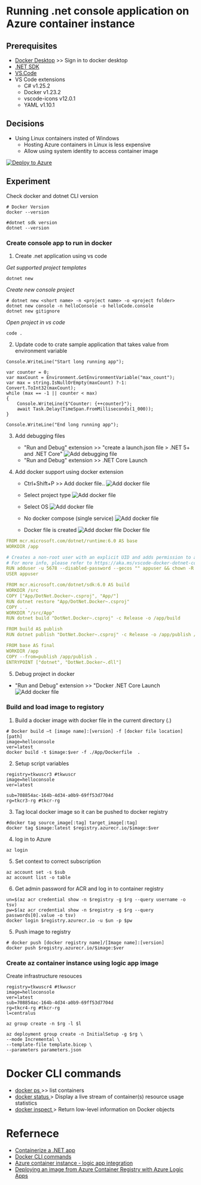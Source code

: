 # Running .net console application on Azure container instance 

## Prerequisites 
* [Docker Desktop](https://www.docker.com/products/docker-desktop/) >> Sign in to docker desktop
* [.NET SDK](https://dotnet.microsoft.com/en-us/download/visual-studio-sdks)
* [VS.Code](https://code.visualstudio.com)
* VS Code extensions 
  * C# v1.25.2
  * Docker v1.23.2
  * vscode-icons v12.0.1
  * YAML v1.10.1

## Decisions
* Using Linux containers insted of Windows 
  * Hosting Azure containers in Linux is less expensive 
  * Allow using system identity to access container image 

[![Deploy to Azure](https://aka.ms/deploytoazurebutton)]()
## Experiment 

Check docker and dotnet CLI version 
```shell
# Docker Version
docker --version 

#dotnet sdk version
dotnet --version 
```

### Create console app to run in docker 
1. Create .net application using vs code

*Get supported project templates*
```shell
dotnet new 
```
*Create new console project*
```shell
# dotnet new <short name> -n <project name> -o <project folder>
dotnet new console -n helloConsole -o helloCode.console
dotnet new gitignore
```
*Open project in vs code*
```shell
code .
```
2. Update code to crate sample application that takes value from environment variable 
``` cSharp
Console.WriteLine("Start long running app");

var counter = 0;
var maxCount = Environment.GetEnvironmentVariable("max_count");
var max = string.IsNullOrEmpty(maxCount) ?-1: Convert.ToInt32(maxCount);
while (max == -1 || counter < max)
{
    Console.WriteLine($"Counter: {++counter}");
    await Task.Delay(TimeSpan.FromMilliseconds(1_000));
}

Console.WriteLine("End long running app");
```
3. Add debugging files 
   * "Run and Debug" extension >> "create a launch.json file > .NET 5+ and .NET Core"
![Add debugging file](./doc/AddDebug.png)
   * "Run and Debug" extension >> .NET Core Launch 
  
4. Add docker support using docker extension 
   * Ctrl+Shift+P >> Add docker file..
  ![Add docker file](./doc/AddDockerSupport1.png)
   * Select project type ![Add docker file](./doc/AddDockerSupport2ProjectType.png)
   * Select OS ![Add docker file](./doc/AddDockerSupport3OS.png)
   * No docker compose (single service) ![Add docker file](./doc/AddDockerSupport4DockerCompose.png)

   * Docker file is created 
![Add docker file](./doc/AddDockerSupport5DockerFileAdded.png)
Docker file 
```yaml
FROM mcr.microsoft.com/dotnet/runtime:6.0 AS base
WORKDIR /app

# Creates a non-root user with an explicit UID and adds permission to access the /app folder
# For more info, please refer to https://aka.ms/vscode-docker-dotnet-configure-containers
RUN adduser -u 5678 --disabled-password --gecos "" appuser && chown -R appuser /app
USER appuser

FROM mcr.microsoft.com/dotnet/sdk:6.0 AS build
WORKDIR /src
COPY ["App/DotNet.Docker~.csproj", "App/"]
RUN dotnet restore "App/DotNet.Docker~.csproj"
COPY . .
WORKDIR "/src/App"
RUN dotnet build "DotNet.Docker~.csproj" -c Release -o /app/build

FROM build AS publish
RUN dotnet publish "DotNet.Docker~.csproj" -c Release -o /app/publish /p:UseAppHost=false

FROM base AS final
WORKDIR /app
COPY --from=publish /app/publish .
ENTRYPOINT ["dotnet", "DotNet.Docker~.dll"]
```
5. Debug project in docker 
* "Run and Debug" extension >> "Docker .NET Core Launch
![Add docker file](./doc/LaunchProjectInDocker.png)


### Build and load image to registory 
1. Build a docker image with docker file in the current directory (.)
```shell
# Docker build –t [image name]:[version] -f [docker file location] [path]
image=helloconsole
ver=latest
docker build -t $image:$ver -f ./App/Dockerfile  .
```
2. Setup script variables 
```shell
registry=tkwuscr3 #tkwuscr
image=helloconsole
ver=latest

sub=708854ac-164b-4d34-a0b9-69ff53d7704d
rg=tkcr3-rg #tkcr-rg

```

3. Tag local docker image so it can be pushed to docker registry 
```shell
#docker tag source_image[:tag] target_image[:tag]
docker tag $image:latest $registry.azurecr.io/$image:$ver
```
4. log in to Azure 
```shell
az login
```

5. Set context to correct subscription
```shell
az account set -s $sub
az account list -o table
```

6. Get admin password for ACR and log in to container registry 
```shell
un=$(az acr credential show -n $registry -g $rg --query username -o tsv)
pw=$(az acr credential show -n $registry -g $rg --query passwords[0].value -o tsv)
docker login $registry.azurecr.io -u $un -p $pw
```

5. Push image to registry 
```shell
# docker push [docker registry name]/[Image name]:[version]
docker push $registry.azurecr.io/$image:$ver
```

### Create az container instance using logic app image


Create infrastructure resouces
```shell
registry=tkwuscr4 #tkwuscr
image=helloconsole
ver=latest
sub=708854ac-164b-4d34-a0b9-69ff53d7704d
rg=tkcr4-rg #tkcr-rg
l=centralus

az group create -n $rg -l $l

az deployment group create -n InitialSetup -g $rg \
--mode Incremental \
--template-file template.bicep \
--parameters parameters.json 
```

# Docker CLI commands

* [docker ps <first characters of container name>](https://docs.docker.com/engine/reference/commandline/ps/) >> list containers 
* [docker status <first characters of container name>](https://docs.docker.com/engine/reference/commandline/stats/) > Display a live stream of container(s) resource usage statistics
* [docker inspect <first characters of container name>](https://docs.docker.com/engine/reference/commandline/inspect/) > Return low-level information on Docker objects

# Refernece 
  * [Containerize a .NET app](https://learn.microsoft.com/en-us/dotnet/core/docker/build-container?tabs=windows)
  * [Docker CLI commands](https://docs.docker.com/engine/reference/commandline) 
  * [Azure container instance - logic app integration](https://github.com/Azure-Samples/aci-logicapps-integration)
  * [Deploying an image from Azure Container Registry with Azure Logic Apps](https://soltisweb.com/blog/detail/2021-09-01-deployinganimagefromazurecontainerregistrytoazurelogicapps)